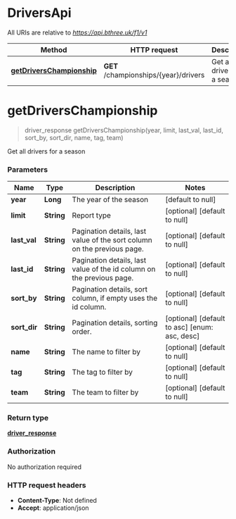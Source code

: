 # DriversApi

All URIs are relative to *https://api.bthree.uk/f1/v1*

| Method | HTTP request | Description |
|------------- | ------------- | -------------|
| [**getDriversChampionship**](DriversApi.md#getDriversChampionship) | **GET** /championships/{year}/drivers | Get all drivers for a season |


<a name="getDriversChampionship"></a>
# **getDriversChampionship**
> driver_response getDriversChampionship(year, limit, last\_val, last\_id, sort\_by, sort\_dir, name, tag, team)

Get all drivers for a season

### Parameters

|Name | Type | Description  | Notes |
|------------- | ------------- | ------------- | -------------|
| **year** | **Long**| The year of the season | [default to null] |
| **limit** | **String**| Report type | [optional] [default to null] |
| **last\_val** | **String**| Pagination details, last value of the sort column on the previous page. | [optional] [default to null] |
| **last\_id** | **String**| Pagination details, last value of the id column on the previous page. | [optional] [default to null] |
| **sort\_by** | **String**| Pagination details, sort column, if empty uses the id column. | [optional] [default to null] |
| **sort\_dir** | **String**| Pagination details, sorting order. | [optional] [default to asc] [enum: asc, desc] |
| **name** | **String**| The name to filter by | [optional] [default to null] |
| **tag** | **String**| The tag to filter by | [optional] [default to null] |
| **team** | **String**| The team to filter by | [optional] [default to null] |

### Return type

[**driver_response**](../Models/driver_response.md)

### Authorization

No authorization required

### HTTP request headers

- **Content-Type**: Not defined
- **Accept**: application/json

